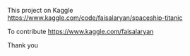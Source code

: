 This project on Kaggle https://www.kaggle.com/code/faisalaryan/spaceship-titanic

To contribute https://www.kaggle.com/faisalaryan

Thank you
